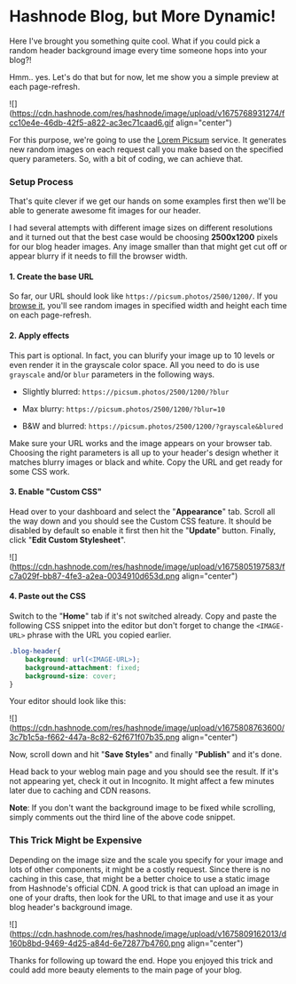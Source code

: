 # Hashnode Blog, but More Dynamic!

Here I've brought you something quite cool. What if you could pick a random header background image every time someone hops into your blog?!

Hmm.. yes. Let's do that but for now, let me show you a simple preview at each page-refresh.

![](https://cdn.hashnode.com/res/hashnode/image/upload/v1675768931274/fcc10e4e-46db-42f5-a822-ac3ec71caad6.gif align="center")

For this purpose, we're going to use the [Lorem Picsum](https://picsum.photos/) service. It generates new random images on each request call you make based on the specified query parameters. So, with a bit of coding, we can achieve that.

### Setup Process

That's quite clever if we get our hands on some examples first then we'll be able to generate awesome fit images for our header.

I had several attempts with different image sizes on different resolutions and it turned out that the best case would be choosing **2500x1200** pixels for our blog header images. Any image smaller than that might get cut off or appear blurry if it needs to fill the browser width.

#### 1\. Create the base URL

So far, our URL should look like `https://picsum.photos/2500/1200/`. If you [browse it](https://picsum.photos/2500/1200/), you'll see random images in specified width and height each time on each page-refresh.

#### 2\. Apply effects

This part is optional. In fact, you can blurify your image up to 10 levels or even render it in the grayscale color space. All you need to do is use `grayscale` and/or `blur` parameters in the following ways.

* Slightly blurred: `https://picsum.photos/2500/1200/?blur`
    
* Max blurry: `https://picsum.photos/2500/1200/?blur=10`
    
* B&W and blurred: `https://picsum.photos/2500/1200/?grayscale&blured`
    

Make sure your URL works and the image appears on your browser tab. Choosing the right parameters is all up to your header's design whether it matches blurry images or black and white. Copy the URL and get ready for some CSS work.

#### 3\. Enable "Custom CSS"

Head over to your dashboard and select the "**Appearance**" tab. Scroll all the way down and you should see the Custom CSS feature. It should be disabled by default so enable it first then hit the "**Update**" button. Finally, click "**Edit Custom Stylesheet**".

![](https://cdn.hashnode.com/res/hashnode/image/upload/v1675805197583/fc7a029f-bb87-4fe3-a2ea-0034910d653d.png align="center")

#### 4\. Paste out the CSS

Switch to the "**Home**" tab if it's not switched already. Copy and paste the following CSS snippet into the editor but don't forget to change the `<IMAGE-URL>` phrase with the URL you copied earlier.

```css
.blog-header{
    background: url(<IMAGE-URL>);
    background-attachment: fixed;
    background-size: cover;
}
```

Your editor should look like this:

![](https://cdn.hashnode.com/res/hashnode/image/upload/v1675808763600/3c7b1c5a-f662-447a-8c82-62f671f07b35.png align="center")

Now, scroll down and hit "**Save Styles**" and finally "**Publish**" and it's done.

Head back to your weblog main page and you should see the result. If it's not appearing yet, check it out in Incognito. It might affect a few minutes later due to caching and CDN reasons.

**Note**: If you don't want the background image to be fixed while scrolling, simply comments out the third line of the above code snippet.

### This Trick Might be Expensive

Depending on the image size and the scale you specify for your image and lots of other components, it might be a costly request. Since there is no caching in this case, that might be a better choice to use a static image from Hashnode's official CDN. A good trick is that can upload an image in one of your drafts, then look for the URL to that image and use it as your blog header's background image.

![](https://cdn.hashnode.com/res/hashnode/image/upload/v1675809162013/d160b8bd-9469-4d25-a84d-6e72877b4760.png align="center")

Thanks for following up toward the end. Hope you enjoyed this trick and could add more beauty elements to the main page of your blog.